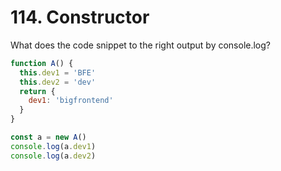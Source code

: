 # 114. Constructor

What does the code snippet to the right output by console.log?

```js
function A() {
  this.dev1 = 'BFE'
  this.dev2 = 'dev'
  return {
    dev1: 'bigfrontend'
  }
}

const a = new A()
console.log(a.dev1)
console.log(a.dev2)
```

